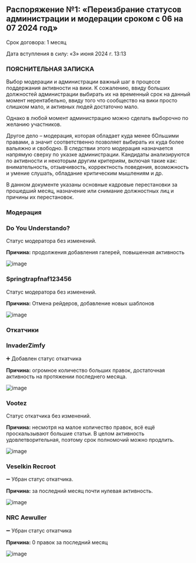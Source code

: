 ## Распоряжение №1: «Переизбрание статусов администрации и модерации сроком с 06 на 07 2024 год»
Срок договора: 1 месяц

Дата вступления в силу: «3» июня 2024 г. 13:13

### ПОЯСНИТЕЛЬНАЯ ЗАПИСКА
Выбор модерации и администрации важный шаг в процессе поддержания активности на вики. К сожалению, ввиду больших должностей администрации выбирать их на временный срок на данный момент нерентабельно, ввиду того что сообщество на вики просто слишком мало, и активных людей достаточно мало.

Однако в любой момент администрацию можно сделать выборочно по желанию участников.

Другое дело – модерация, которая обладает куда менее бОльшими правами, а значит соответственно позволяет выбирать их куда более вальяжно и свободно. В следствии этого модерация назначается напрямую сверху по указке администрации. Кандидаты анализируются по активности и некоторым другим критериям, включая такие как: внимательность, отзывчивость, корректность поведения, возможность и умение слушать, обладание критическим мышлениям и др.

В данном документе указаны основные кадровые перестановки за прошедший месяц, назначение или снимание должностных лиц и причины их перестановок.

### Модерация
### Do You Understando?
Статус модератора без изменений.

**Причина:** продолжения добавления галерей, повышенная активность

![image](https://github.com/skibidiwiki/wiki/assets/87380272/96e16ecb-aad2-4d36-9827-d9da69351948)

### Springtrapfnaf123456
Статус модератора без изменений.

**Причина:** Отмена рейдеров, добавление новых шаблонов

![image](https://github.com/skibidiwiki/wiki/assets/87380272/616fb608-7c4b-41ce-a77c-d7c1d2c54ad7)

### Откатчики
### InvaderZimfy
➕ Добавлен статус откатчика

**Причина:** огромное количество больших правок, достаточная активность на протяжении последнего месяца.

![image](https://github.com/skibidiwiki/wiki/assets/87380272/4fc3475f-0039-4087-ab3e-db781cc8068f)

### Vootez
Статус откатчика без изменений.

**Причина:** несмотря на малое количество правок, всё ещё проскальзывают большие статьи. В целом активность удовлетворительная, поэтому срок полномочий можно продлить.

![image](https://github.com/skibidiwiki/wiki/assets/87380272/29872e70-8044-4ce8-973a-a38b125738fd)

### Veselkin Recroot
➖ Убран статус откатчика.

**Причина:** за последний месяц почти нулевая активность.

![image](https://github.com/skibidiwiki/wiki/assets/87380272/7640ac2c-2dbf-4a1c-91a7-7e3c1b76734a)

### NRC Aewuller
➖ Убран статус откатчика

**Причина:** 0 правок за последний месяц

![image](https://github.com/skibidiwiki/wiki/assets/87380272/61f19cb1-d7b5-436d-9832-013ca8fa67fb)
